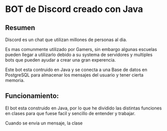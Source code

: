 # BOT de Discord creado con Java

## Resumen

Discord es un chat que utilizan millones de personas al dia.

Es mas comunmente utilizado por Gamers, sin embargo algunas escuelas pueden llegar a utilizarlo debido a su systema de servidores y multiples bots que pueden ayudar a crear una gran experencia.

Este bot esta contruido en Java y se conecta a una Base de datos en PostgreSQL para almacenar los mensajes del usuario y tener cierta memoria.

## Funcionamiento:

El bot esta construido en Java, por lo que he dividido las distintas funciones en clases para que fuese facil y sencillo de entender y trabajar.

Cuando se envia un mensaje, la clase 
